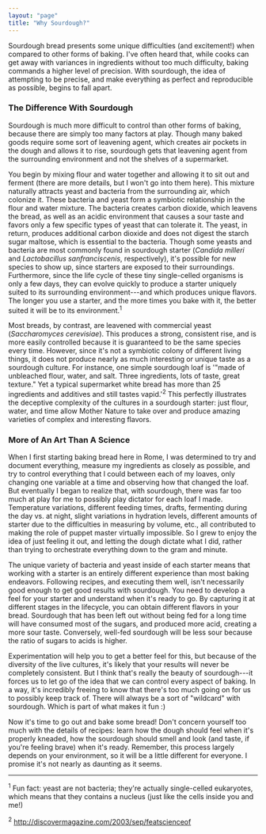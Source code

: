 ```yaml
---
layout: "page"
title: "Why Sourdough?"
---
```


Sourdough bread presents some unique difficulties (and excitement!) when compared to other forms of baking. I've often heard that, while cooks can get away with variances in ingredients without too much difficulty, baking commands a higher level of precision. With sourdough, the idea of attempting to be precise, and make everything as perfect and reproducible as possible, begins to fall apart. 

### The Difference With Sourdough

Sourdough is much more difficult to control than other forms of baking, because there are simply too many factors at play. Though many baked goods require some sort of leavening agent, which creates air pockets in the dough and allows it to rise, sourdough gets that leavening agent from the surrounding environment and not the shelves of a supermarket. 

You begin by mixing flour and water together and allowing it to sit out and ferment (there are more details, but I won't go into them here). This mixture naturally attracts yeast and bacteria from the surrounding air, which colonize it. These bacteria and yeast form a symbiotic relationship in the flour and water mixture. The bacteria creates carbon dioxide, which leavens the bread, as well as an acidic environment that causes a sour taste and favors only a few specific types of yeast that can tolerate it. The yeast, in return, produces additional carbon dioxide and does not digest the starch sugar maltose, which is essential to the bacteria. Though some yeasts and bacteria are most commonly found in sourdough starter (_Candida milleri_ and _Lactobacillus sanfranciscenis_, respectively), it's possible for new species to show up, since starters are exposed to their surroundings. Furthermore, since the life cycle of these tiny single-celled organisms is only a few days, they can evolve quickly to produce a starter uniquely suited to its surrounding environment---and which produces unique flavors. The longer you use a starter, and the more times you bake with it, the better suited it will be to its environment.<sup>1</sup>

Most breads, by contrast, are leavened with commercial yeast (_Saccharomyces cerevisiae_). This produces a strong, consistent rise, and is more easily controlled because it is guaranteed to be the same species every time. However, since it's not a symbiotic colony of different living things, it does not produce nearly as much interesting or unique taste as a sourdough culture. For instance, one simple sourdough loaf is '"made of unbleached flour, water, and salt. Three ingredients, lots of taste, great texture." Yet a typical supermarket white bread has more than 25 ingredients and additives and still tastes vapid.'<sup>2</sup> This perfectly illustrates the deceptive complexity of the cultures in a sourdough starter: just flour, water, and time allow Mother Nature to take over and produce amazing varieties of complex and interesting flavors.

### More of An Art Than A Science

When I first starting baking bread here in Rome, I was determined to try and document everything, measure my ingredients as closely as possible, and try to control everything that I could between each of my loaves, only changing one variable at a time and observing how that changed the loaf. But eventually I began to realize that, with sourdough, there was far too much at play for me to possibly play dictator for each loaf I made. Temperature variations, different feeding times, drafts, fermenting during the day vs. at night, slight variations in hydration levels, different amounts of starter due to the difficulties in measuring by volume, etc., all contributed to making the role of puppet master virtually impossible. So I grew to enjoy the idea of just feeling it out, and letting the dough dictate what I did, rather than trying to orchestrate everything down to the gram and minute.

The unique variety of bacteria and yeast inside of each starter means that working with a starter is an entirely different experience than most baking endeavors. Following recipes, and executing them well, isn't necessarily good enough to get good results with sourdough. You need to develop a feel for your starter and understand when it's ready to go. By capturing it at different stages in the lifecycle, you can obtain different flavors in your bread. Sourdough that has been left out without being fed for a long time will have consumed most of the sugars, and produced more acid, creating a more sour taste. Conversely, well-fed sourdough will be less sour because the ratio of sugars to acids is higher.

Experimentation will help you to get a better feel for this, but because of the diversity of the live cultures, it's likely that your results will never be completely consistent. But I think that's really the beauty of sourdough---it forces us to let go of the idea that we can control every aspect of baking. In a way, it's incredibly freeing to know that there's too much going on for us to possibly keep track of. There will always be a sort of "wildcard" with sourdough. Which is part of what makes it fun :)

Now it's time to go out and bake some bread! Don't concern yourself too much with the details of recipes: learn how the dough should feel when it's properly kneaded, how the sourdough should smell and look (and taste, if you're feeling brave) when it's ready. Remember, this process largely depends on your environment, so it will be a little different for everyone. I promise it's not nearly as daunting as it seems.

<hr>

<sup>1</sup> Fun fact: yeast are not bacteria; they're actually single-celled eukaryotes, which means that they contains a nucleus (just like the cells inside you and me!)

<sup>2</sup> <a href="http://discovermagazine.com/2003/sep/featscienceof">http://discovermagazine.com/2003/sep/featscienceof</a>
